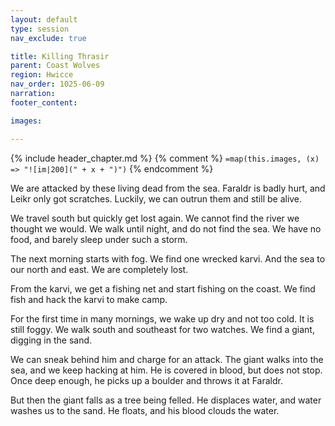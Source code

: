 ```yaml
---
layout: default
type: session
nav_exclude: true

title: Killing Thrasir
parent: Coast Wolves
region: Hwicce
nav_order: 1025-06-09
narration: 
footer_content: 

images:

---
```


{% include header_chapter.md %}
{% comment %}
`=map(this.images, (x) => "![im|200](" + x + ")")`
{% endcomment %}

We are attacked by these living dead from the sea.
Faraldr is badly hurt, and Leikr only got scratches.
Luckily, we can outrun them and still be alive.

We travel south but quickly get lost again.
We cannot find the river we thought we would.
We walk until night, and do not find the sea.
We have no food, and barely sleep under such a storm.

The next morning starts with fog.
We find one wrecked karvi.
And the sea to our north and east.
We are completely lost.

From the karvi, we get a fishing net and start fishing on the coast.
We find fish and hack the karvi to make camp.

For the first time in many mornings, we wake up dry and not too cold.
It is still foggy.
We walk south and southeast for two watches.
We find a giant, digging in the sand.

We can sneak behind him and charge for an attack.
The giant walks into the sea, and we keep hacking at him.
He is covered in blood, but does not stop.
Once deep enough, he picks up a boulder and throws it at Faraldr.

But then the giant falls as a tree being felled.
He displaces water, and water washes us to the sand.
He floats, and his blood clouds the water.